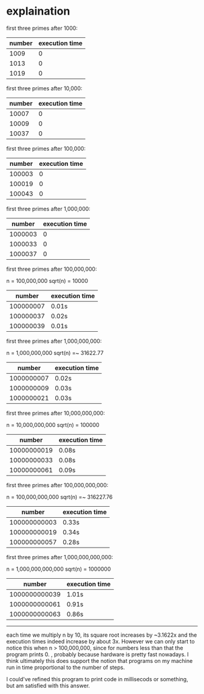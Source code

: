 # explaination


first three primes after 1000:

number | execution time
--- | ---
1009 | 0
1013 | 0
1019 | 0

first three primes after 10,000:

number | execution time
--- | ---
10007 | 0
10009 | 0
10037 | 0

first three primes after 100,000:

number | execution time
--- | ---
100003 | 0
100019 | 0
100043 | 0

first three primes after 1,000,000:

number | execution time
--- | ---
1000003 | 0
1000033 | 0
1000037 | 0

first three primes after 100,000,000:

n = 100,000,000
sqrt(n) = 10000

number | execution time
--- | ---
100000007 | 0.01s
100000037 | 0.02s
100000039 | 0.01s

first three primes after 1,000,000,000:

n = 1,000,000,000
sqrt(n) =~ 31622.77

number | execution time
--- | ---
1000000007 | 0.02s
1000000009 | 0.03s
1000000021 | 0.03s

first three primes after 10,000,000,000:

n = 10,000,000,000
sqrt(n) = 100000

number | execution time
--- | ---
10000000019 | 0.08s
10000000033 | 0.08s
10000000061 | 0.09s

first three primes after 100,000,000,000:

n = 100,000,000,000
sqrt(n) =~ 316227.76

number | execution time
--- | ---
100000000003 | 0.33s
100000000019 | 0.34s
100000000057 | 0.28s

first three primes after 1,000,000,000,000:

n = 1,000,000,000,000
sqrt(n) = 1000000

number | execution time
--- | ---
1000000000039 | 1.01s
1000000000061 | 0.91s
1000000000063 | 0.86s

---

each time we multiply n by 10, its square root increases by ~3.1622x
and the execution times indeed increase by about 3x.
However we can only start to notice this when n > 100,000,000, since
for numbers less than that the program prints 0. , probably because
hardware is pretty fast nowadays.
I think ultimately this does support the notion that programs on my
machine run in time proportional to the number of steps.

I could've refined this program to print code in millisecods or something,
but am satisfied with this answer.
